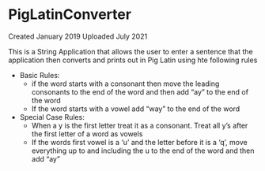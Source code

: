 # PigLatinConverter

Created January 2019
Uploaded July 2021 

This is a String Application that allows the user to enter a sentence that the application then converts and prints out in Pig Latin using hte following rules

- Basic Rules:
  - if the word starts with a consonant then move the leading consonants to the end of the word and then add “ay” to the end of the word
  - If the word starts with a vowel add “way” to the end of the word
- Special Case Rules:
  - When a y is the first letter treat it as a consonant. Treat all y’s after the first letter of a word as vowels
  - If the words first vowel is a ‘u’ and the letter before it is a ‘q’, move everything up to and including
the u to the end of the word and then add “ay”

